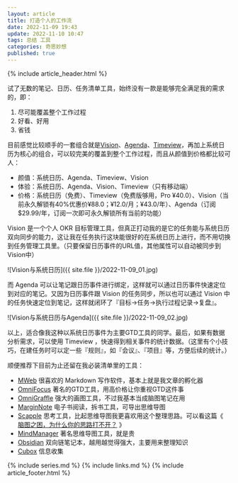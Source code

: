 ```yaml
---
layout: article
title: 打造个人的工作流
date: 2022-11-09 19:43
update: 2022-11-10 10:47
tags: 总结 工具
categories: 奇思妙想
published: true
---
```


{% include article_header.html %}

试了无数的笔记、日历、任务清单工具，始终没有一款是能够完全满足我的需求的，即：

1. 尽可能覆盖整个工作过程
2. 好看、好用
3. 省钱

目前感觉比较顺手的一套组合就是[Vision](https://okr.vision/zh/)、[Agenda](https://apps.apple.com/cn/app/agenda/id1287445660?mt=12)、[Timeview](https://apps.apple.com/cn/app/timeview-calendar-statistics/id1439197028)，再加上系统日历为核心的组合，可以较完美的覆盖到整个工作过程，而且从颜值到价格都比较可人：

- 颜值：系统日历、Agenda、Timeview、Vision
- 体验：系统日历、Agenda、Vision、Timeview（只有移动端）
- 价格：系统日历（免费）、Timeview（免费版够用，Pro ¥40.0）、Vision（当前永久解锁有40%优惠价¥88.0；¥12.0/月；¥43.0/年）、Agenda（订阅 $29.99/年，订阅一次即可永久解锁所有当前的功能）

Vision 是一个个人 OKR 目标管理工具，但真正打动我的是它的任务能与系统日历双向同步的能力，这让我在任务执行这块能很好的在系统日历上进行，而不用切换到任务管理工具里。（只要保留日历事件的URL值，其他属性可以自动被同步到Vision中）

![Vision与系统日历]({{ site.file }}/2022-11-09_01.jpg)

而 Agenda 可以让笔记跟日历事件进行绑定，这样就可以通过日历事件快速定位到对应的笔记。又因为日历事件跟 Vision 的任务同步，所以也可以通过 Vision 中的任务快速定位到笔记，这样就闭环了『目标->任务->执行过程记录->复盘』。

![Vision与系统日历与Agenda]({{ site.file }}/2022-11-09_02.jpg)

以上，适合像我这种以系统日历事件为主要GTD工具的同学。最后，如果有数据分析需求，可以使用 Timeview ，快速得到相关事件的统计数据。（这里有个小技巧，在建任务时可以定一些『规则』，如『会议』、『项目』等，方便后续的统计。）

顺便推荐下目前为止还留在我必装清单里的工具：

- [MWeb](https://zh.mweb.im/) 很喜欢的 Markdown 写作软件，基本上就是我文章的孵化器
- [OmniFocus](https://www.omnigroup.com/omnifocus/) 著名的GTD工具，用高价格让你重视GTD这件事
- [OmniGraffle](https://www.omnigroup.com/omnigraffle) 强大的画图工具，不过我基本当成脑图笔记在用
- [MarginNote](https://www.marginnote.com/) 电子书阅读，拆书工具，可导出思维导图
- [Scapple](https://www.literatureandlatte.com/scapple/overview) 思考工具，比起思维导图我更喜欢用这个整理思路。可以看这篇《 [脑图之困，为什么你的思路打不开？](https://www.woshipm.com/pd/270668.html) 》
- [MindManager](https://www.mindmanager.com/cn/) 著名思维导图工具，就是贵
- [Obsidian](https://obsidian.md/) 双向链笔记本，越用越觉得强大，主要用来整理知识
- [Cubox](https://cubox.pro/) 信息收集

{% include series.md %}
{% include links.md %}
{% include article_footer.html %}
